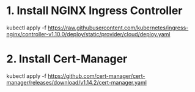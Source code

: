 
# 1. Install NGINX Ingress Controller
kubectl apply -f https://raw.githubusercontent.com/kubernetes/ingress-nginx/controller-v1.10.0/deploy/static/provider/cloud/deploy.yaml


# 2. Install Cert-Manager
kubectl apply -f https://github.com/cert-manager/cert-manager/releases/download/v1.14.2/cert-manager.yaml
